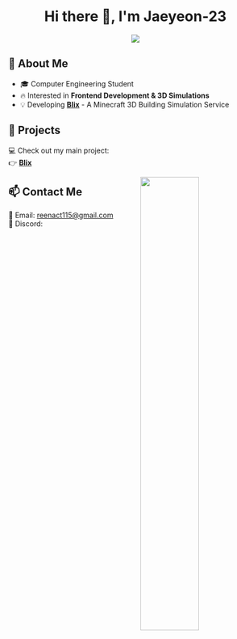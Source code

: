 <h1 align="center">Hi there 👋, I'm Jaeyeon-23</h1>
<p align="center">
  <a href="https://github.com/yourusername">
    <img src="https://img.shields.io/github/followers/yourusername?label=Followers&style=social" />
  </a>
</p>

## 🚀 About Me
- 🎓 Computer Engineering Student
- 🔥 Interested in **Frontend Development & 3D Simulations**
- 💡 Developing **[Blix](https://github.com/yourorganization/blix)** - A Minecraft 3D Building Simulation Service

## 🔨 Projects
💻 Check out my main project:  
👉 **[Blix](https://github.com/yourorganization/blix)**  

<img src="https://github-readme-stats.vercel.app/api?username=yourusername&show_icons=true&theme=radical" width="48%" align="right" />

## 📫 Contact Me
📧 Email: reenact115@gmail.com  
💬 Discord: 
